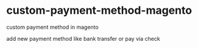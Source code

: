 # custom-payment-method-magento
custom payment method in magento

add new payment method like bank transfer or pay via check 
